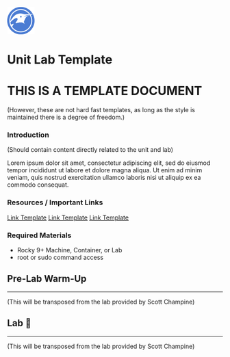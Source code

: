 <div class="flex-container">
        <img src="https://github.com/ProfessionalLinuxUsersGroup/img/blob/main/Assets/Logos/ProLUG_Round_Transparent_LOGO.png?raw=true" width="64" height="64"></img>
    <p>
        <h1>Unit Lab Template</h1>
    </p>
</div>

# THIS IS A TEMPLATE DOCUMENT

(However, these are not hard fast templates, as long as the style is maintained
there is a degree of freedom.)

### Introduction

(Should contain content directly related to the unit and lab)

Lorem ipsum dolor sit amet, consectetur adipiscing elit, sed do eiusmod tempor incididunt
ut labore et dolore magna aliqua. Ut enim ad minim veniam, quis nostrud exercitation ullamco
laboris nisi ut aliquip ex ea commodo consequat.

### Resources / Important Links

[Link Template](example.org)
[Link Template](example.org)
[Link Template](example.org)

### Required Materials

- Rocky 9+ Machine, Container, or Lab
- root or sudo command access

## Pre-Lab Warm-Up

---

(This will be transposed from the lab provided by Scott Champine)

## Lab 🧪

---

(This will be transposed from the lab provided by Scott Champine)

